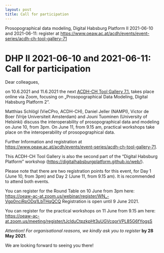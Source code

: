 ```yaml
---
layout: post
title: Call for participation
---
```


Prosopographical data modeling, Digital Habsburg Platform II 2021-06-10 and 2021-06-11: register at <https://www.oeaw.ac.at/acdh/events/event-series/acdh-ch-tool-gallery-71> 

# DHP II 2021-06-10 and 2021-06-11: Call for participation

Dear colleagues,

on 10.6.2021 and 11.6.2021 the next [ACDH-CH Tool Gallery 7.1.](https://www.oeaw.ac.at/acdh/events/event-series/acdh-ch-tool-gallery-71) takes place online via Zoom, focusing on „Prosopographical Data Modeling, Digital Habsburg Platform 2“. 

Matthias Schlögl (VieCPro, ACDH-CH), Daniel Jeller (NAMPI), Victor de Boer (Vrije Universiteit Amsterdam) and Jouni Tuominen (University of Helsinki) discuss the interoperability of prosopographical data and modeling on June 10, from 3pm. 
On June 11, from 9.15 am, practical workshops take place on the interoperability of prosopographical data. 

Further Information and registration at <https://www.oeaw.ac.at/acdh/events/event-series/acdh-ch-tool-gallery-71>. 

This ACDH-CH Tool Gallery is also the second part of the “Digital Habsburg Platform” workshop (<https://digitalhabsburgplatform.github.io/web/>).


Please note that there are two registration points for this event, for Day 1 (June 10, from 3pm) and Day 2 (June 11, from 9.15 am). It is recommended to attend both events.

You can register for the Round Table on 10 June from 3pm here: 
<https://oeaw-ac-at.zoom.us/webinar/register/WN_-Vgp0nciRpODq1LbTHqQCQ> 
Registration is open until 9 June 2021.

You can register for the practical workshops on 11 June from 9.15 am here: 
<https://oeaw-ac-at.zoom.us/meeting/register/tJclduCtpzkpHt3uUGVcqorVPL85G6fYogsS>

*Attention! For organisational reasons, we kindly ask you to register* **by 28 May 2021**.

We are looking forward to seeing you there!


